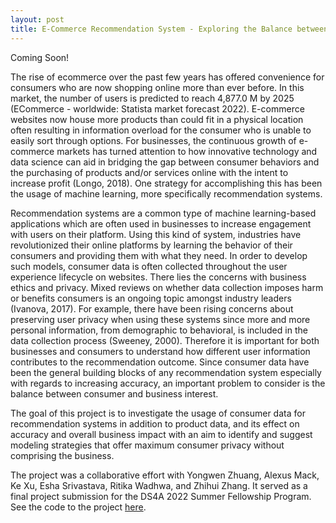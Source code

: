 ```yaml
---
layout: post
title: E-Commerce Recommendation System - Exploring the Balance between Consumer and Business Interest
---
```


Coming Soon!

The rise of ecommerce over the past few years has offered convenience for consumers who are now shopping online more than ever before. In this market, the number of users is predicted to reach 4,877.0 M by 2025 (ECommerce - worldwide: Statista market forecast 2022). E-commerce websites now house more products than could fit in a physical location often resulting in information overload for the consumer who is unable to easily sort through options. For businesses, the continuous growth of e-commerce markets has turned attention to how innovative technology and data science can aid in bridging the gap between consumer behaviors and the purchasing of products and/or services online with the intent to increase profit (Longo, 2018). One strategy for accomplishing this has been the usage of machine learning, more specifically recommendation systems.

Recommendation systems are a common type of machine learning-based applications which are often used in businesses to increase engagement with users on their platform. Using this kind of system, industries have revolutionized their online platforms by learning the behavior of their consumers and providing them with what they need. In order to develop such models, consumer data is often collected throughout the user experience lifecycle on websites. There lies the concerns with business ethics and privacy. Mixed reviews on whether data collection imposes harm or benefits consumers is an ongoing topic amongst industry leaders (Ivanova, 2017). For example, there have been rising concerns about preserving user privacy when using these systems since more and more personal information, from demographic to behavioral, is included in the data collection process (Sweeney, 2000). Therefore it is important for both businesses and consumers to understand how different user information contributes to the recommendation outcome. Since consumer data have been the general building blocks of any recommendation system especially with regards to increasing accuracy, an important problem to consider is the balance between consumer and business interest.

The goal of this project is to investigate the usage of consumer data for recommendation systems in addition to product data, and its effect on accuracy and overall business impact with an aim to identify and suggest modeling strategies that offer maximum consumer privacy without comprising the business.

The project was a collaborative effort with Yongwen Zhuang, Alexus Mack, Ke Xu, Esha Srivastava, Ritika Wadhwa, and Zhihui Zhang. It served as a final project submission for the DS4A 2022 Summer Fellowship Program. See the code to the project [here](https://github.com/gloriahwoang/EcommerceRecSys).
